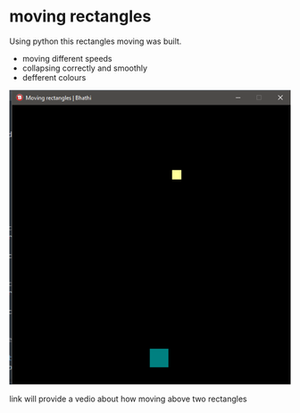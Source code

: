 # moving rectangles 

Using python this rectangles moving was built.
* moving different speeds
* collapsing correctly and smoothly
* defferent colours

![](https://github.com/bhathi97/moving-rects-Bhathi/blob/main/Screenshot%20.png)

[](https://github.com/bhathi97/moving-rects-Bhathi/blob/main/record.mkv) link will provide a vedio about how moving above two rectangles

